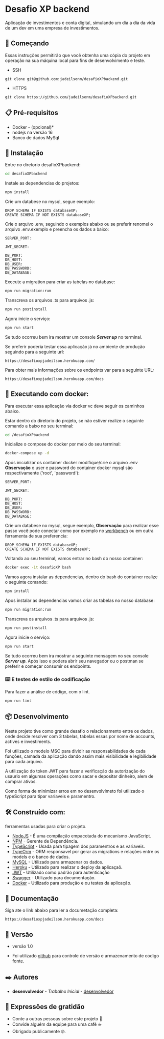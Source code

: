 # Desafio XP backend

Aplicação de investimentos e conta digital, simulando um dia a dia da vida de um dev em uma empresa de investimentos.

## 🚀 Começando


Essas instruções permitirão que você obtenha uma cópia do projeto em operação na sua máquina local para fins de desenvolvimento e teste.

* SSH
```
git clone git@github.com:jadeilsonm/desafioXPbackend.git
```

* HTTPS
```
git clone https://github.com/jadeilsonm/desafioXPbackend.git
```


## 📋 Pré-requisitos

- Docker - (opcional)*
- nodejs na versão 16
- Banco de dados MySql

## 🔧 Instalação


Entre no diretorio desafioXPbackend:
```sh
cd desafioXPbackend
```
Instale as dependencias do projetos:
```sh
npm install
```
Crie um databese no mysql, segue exemplo:

```
DROP SCHEMA IF EXISTS databaseXP;
CREATE SCHEMA IF NOT EXISTS databaseXP;
```

Crie o arquivo .env, seguindo o exemplos abaixo ou se preferir renomei o arquivo .env.exemplo e  preencha os dados a baixo:
```
SERVER_PORT: 

JWT_SECRET: 

DB_PORT: 
DB_HOST: 
DB_USER: 
DB_PASSWORD: 
DB_DATABASE: 
```
Execute a migration para criar as tabelas no database:
```sh
npm run migration:run
```
Transcreva os arquivos .ts para arquivos .js:
```sh
npm run postinstall
```
Agora inicie o serviço:
```sh
npm run start
```
Se tudo ocorreu bem ira mostrar um console ***Server up*** no terminal.

Se preferir poderia testar essa aplicação já no ambiente de produção seguindo para a seguinte url:

```url
https://desafioxpjadeilson.herokuapp.com/
```
Para obter mais informações sobre os endpoints var para a seguinte URL:
```url
https://desafioxpjadeilson.herokuapp.com/docs
```

## 🐋 Executando com docker:

Para executar essa aplicação via docker vc deve seguir os caminhos abaixo.

Estar dentro do diretorio do projeto, se não estiver realize o seguinte comando a baixo no seu terminal:
```sh
cd /desafioXPbackend
```
Inicialize o compose do docker por meio do seu terminal:
```sh
docker-compose up -d
```
Após inicializar os container docker modifique/crie o arquivo .env **Observação** o user e password do container docker mysql são respectivamente ('root', 'password'):
```
SERVER_PORT: 

JWT_SECRET: 

DB_PORT: 
DB_HOST: 
DB_USER: 
DB_PASSWORD: 
DB_DATABASE: 
```
Crie um databese no mysql, segue exemplo, **Observação** para realizar esse passo você pode conectar como por exemplo no [workbench](https://www.mysql.com/products/workbench/) ou em outra ferramenta de sua preferencia:

```
DROP SCHEMA IF EXISTS databaseXP;
CREATE SCHEMA IF NOT EXISTS databaseXP;
```
Voltando ao seu terminal, vamos entrar no bash do nosso container:

```sh
docker exec -it desafioXP bash
```
Vamos agora instalar as dependencias, dentro do bash do container realize o seguinte comando:

```sh
npm install
```
Apos instalar as dependencias vamos criar as tabelas no nosso database:

```sh
npm run migration:run
```
Transcreva os arquivos .ts para arquivos .js:
```sh
npm run postinstall
```
Agora inicie o serviço:
```sh
npm run start
```
Se tudo ocorreu bem ira mostrar a seguinte mensagem no seu console ***Server up***.
Após isso e podera abrir seu navegador ou o postman se preferir e começar consumir os endpoints.

### ⌨️ E testes de estilo de codificação

Para fazer a análise de código, com o lint.

```sh
npm run lint
```

## 📦 Desenvolvimento

Neste projeto tive como grande desafio o relacionamento entre os dados, onde decide resolver com 3 tabelas, tabelas essas por nome de accounts, actives e investiments.

Foi utilizado o modelo MSC para dividir as responsabilidades de cada funções, camada da aplicação dando assim mais visibilidade e legibilidade para cada arquivo.

A utilização do token JWT para fazer a verificação da autorização do usaurio em algumas operações como sacar e depositar dinheiro, alem de comprar ativos.

Como forma de minimizar erros em no desenvolvimeto foi utilizado o typeScript para tipar variaveis e paramentro.

## 🛠️ Construído com:

ferramentas usadas para criar o projeto.

* [NodeJS](https://nodejs.org/en/) - É uma compilação empacotada do mecanismo JavaScript.
* [NPM](https://www.npmjs.com/) - Gerente de Dependência.
* [TypeScript](https://www.typescriptlang.org/) - Usada para tipagem dos paramentros e as variaveis.
* [TypeOrm](https://typeorm.io/) - ORM responsavel por gerar as migrations e relações entre os models e o banco de dados.
* [MySQL](https://www.mysql.com/) - Utilizado para armazenar os dados.
* [Heroku](https://www.heroku.com/) - Utilizado para realizar o deploy da aplicaçaõ.
* [JWT](https://jwt.io/) - Utilizado como padrão para autenticação
* [Swagger](https://swagger.io/) - Utilizado para documentação.
* [Docker](https://www.docker.com/) - Utilizado para produção e ou testes da aplicação.

## 📄 Documentação

Siga ate o link abaixo para ler a documetação completa:
```
https://desafioxpjadeilson.herokuapp.com/docs
```

## 📌 Versão

* versão 1.0

* Foi utilizado [github](https://github.com/) para controle de versão e armazenamento de codigo fonte.

## ✒️ Autores

* **desenvolvedor** - *Trabalho Inicial* - [desenvolvedor](https://github.com/jadeilsonm)


## 🎁 Expressões de gratidão

* Conte a outras pessoas sobre este projeto 📢
* Convide alguém da equipe para uma café ☕ 
* Obrigado publicamente 🤓.

